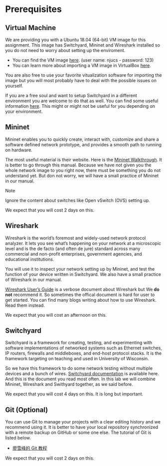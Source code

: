 # Prerequisites

## Virtual Machine

We are providing you with a Ubuntu 18.04 (64-bit) VM image for this assignment. This image has Switchyard, Mininet and Wireshark installed so you do not need to worry about setting up the enviroment.

- You can find the VM image [here](https://box.nju.edu.cn/d/123a70ac8ff34595b18f/).
(user name: njucs - password: 123)
- You can learn more about importing a VM image in VirtualBox [here](https://docs.oracle.com/cd/E26217_01/E26796/html/qs-import-vm.html).

You are also free to use your favorite vitualization software for importing the image but you will most probably have to deal with the possible issues on yourself.

If you are a free soul and want to setup Switchyard in a different environment you are welcome to do that as well. You can find some useful information [here](../../appendix/environment-setup.md). This might or might not be useful for you depending on your environment.

## Mininet

Mininet enables you to quickly create, interact with, customize and share a software defined network prototype, and provides a smooth path to running on hardware.

The most useful material is their website. Here is the [Mininet Walkthrough](http://mininet.org/walkthrough/). It is better to go through this manual. Because we have not given you the whole network image to you right now, there must be something you do not understand yet. But don not worry, we will have a small practice of Mininet in our manual.

> [!NOTE]
> Ignore the content about switches like Open vSwitch (OVS) setting up.

We expect that you will cost 2 days on this.

## Wireshark

Wireshark is the world’s foremost and widely-used network protocol analyzer. It lets you see what’s happening on your network at a microscopic level and is the de facto (and often de jure) standard across many commercial and non-profit enterprises, government agencies, and educational institutions.

You will use it to inspect your network setting up by Mininet, and test the function of your device written in Switchyard. We also have a small practice of Wireshark in our manual.

[Wireshark User’s Guide](https://www.wireshark.org/docs/wsug_html/) is a verbose document about Wireshark but We **do not** recommend it. So sometimes the offical document is hard for user to get started. You can find many blogs writing about how to use Wireshark. Read them instead.

We expect that you will cost an afternoon on this.

## Switchyard

Switchyard is a framework for creating, testing, and experimenting with software implementations of networked systems such as Ethernet switches, IP routers, firewalls and middleboxes, and end-host protocol stacks. It is the framework targeting on teaching and used in University of Wisconsin.

So we have this framework to do some network testing without multiple devices and a bunch of wires. [Switchyard documentation](https://jsommers.github.io/switchyard/index.html) is available here. And this is the document you read most often. In this lab we will combine Mininet, Wireshark and Swithyard together, as we said before.

We expect that you will cost 4 days on this. It is long but important.

## Git (Optional)

You can use Git to manage your projects with a clear editing history and we recommend using it. It is better to have your local repository synchronized with a remote backup on GitHub or some one else. The tutorial of Git is listed below.

- [廖雪峰的 Git 教程](https://www.liaoxuefeng.com/wiki/896043488029600)

We expect that you will cost 2 days on this.
